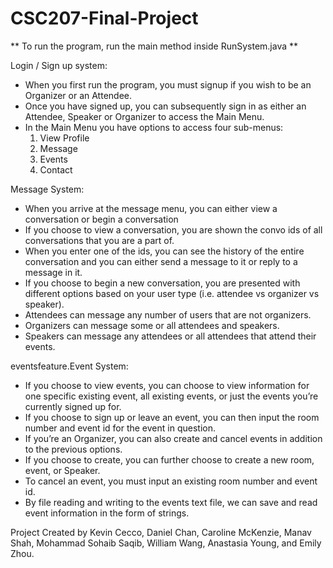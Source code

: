 # CSC207-Final-Project

** To run the program, run the main method inside RunSystem.java **

Login / Sign up system:
- When you first run the program, you must signup if you wish to be an Organizer or an Attendee.
- Once you have signed up, you can subsequently sign in as either an Attendee, Speaker or Organizer to access the
  Main Menu.
- In the Main Menu you have options to access four sub-menus:
    1. View Profile
    2. Message
    3. Events
    4. Contact

Message System:
- When you arrive at the message menu, you can either view a conversation or begin a conversation
- If you choose to view a conversation, you are shown the convo ids of all conversations that you are a part of.
- When you enter one of the ids, you can see the history of the entire conversation and you can either send a
  message to it or reply to a message in it.
- If you choose to begin a new conversation, you are presented with different options based on your user type
  (i.e. attendee vs organizer vs speaker).
- Attendees can message any number of users that are not organizers.
- Organizers can message some or all attendees and speakers.
- Speakers can message any attendees or all attendees that attend their events.

eventsfeature.Event System:
- If you choose to view events, you can choose to view information for one specific existing event, all existing events,
  or just the events you’re currently signed up for.
- If you choose to sign up or leave an event, you can then input the room number and event id for the event in question.
- If you’re an Organizer, you can also create and cancel events in addition to the previous options.
- If you choose to create, you can further choose to create a new room, event, or Speaker.
- To cancel an event, you must input an existing room number and event id.
- By file reading and writing to the events text file, we can save and read event information in the form of strings.

Project Created by Kevin Cecco, Daniel Chan, Caroline McKenzie, Manav Shah, Mohammad Sohaib Saqib, William Wang, Anastasia Young, and Emily Zhou.
